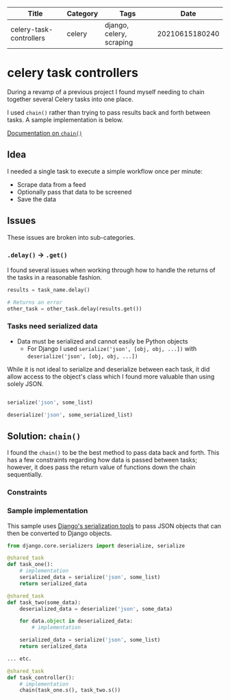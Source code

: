 |  Title | Category  | Tags  | Date |
| ------------ | ------------ | ------------ | ----|
| celery-task-controllers | celery  | django, celery, scraping  | 20210615180240 |

# celery task controllers
During a revamp of a previous project I found myself needing to chain together
several Celery tasks into one place.

I used `chain()` rather than trying to pass results back and forth between
tasks. A sample implementation is below.

[Documentation on `chain()`](https://docs.celeryproject.org/en/stable/userguide/canvas.html#chains)

## Idea
I needed a single task to execute a simple workflow once per minute:
* Scrape data from a feed
* Optionally pass that data to be screened
* Save the data

## Issues
These issues are broken into sub-categories.

### `.delay()` -> `.get()`
I found several issues when working through how to handle the returns of the
tasks in a reasonable fashion.

```python
results = task_name.delay()

# Returns an error
other_task = other_task.delay(results.get())
```

### Tasks need serialized data
* Data must be serialized and cannot easily be Python objects
    * For Django I used `serialize('json', [obj, obj, ...])` with `deserialize('json', [obj, obj, ...])`

While it is not ideal to serialize and deserialize between each task, it
did allow access to the object's class which I found more valuable than
using solely JSON.

```python

serialize('json', some_list)

deserialize('json', some_serialized_list)

```

## Solution: `chain()`
I found the `chain()` to be the best method to pass data back and forth.
This has a few constraints regarding how data is passed between tasks; however,
it does pass the return value of functions down the chain sequentially.

### Constraints

### Sample implementation
This sample uses [Django's serialization tools](https://docs.djangoproject.com/en/3.2/topics/serialization/)
to pass JSON objects that can then be converted to Django objects.

```python
from django.core.serializers import deserialize, serialize

@shared_task
def task_one():
    # implementation
    serialized_data = serialize('json', some_list)
    return serialized_data

@shared_task
def task_two(some_data):
    deserialized_data = deserialize('json', some_data)

    for data.object in deserialized_data:
        # implementation

    serialized_data = serialize('json', some_list)
    return serialized_data

... etc.

@shared_task
def task_controller():
    # implementation
    chain(task_one.s(), task_two.s())
```

